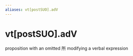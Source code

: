```yaml
---
aliases: vt[postSUO].adV
---
```

# vt[postSUO].adV

proposition with an omitted 所 modifying a verbal expression